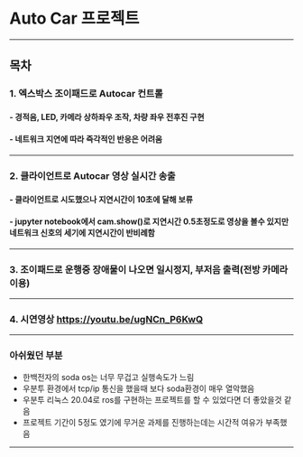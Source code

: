 # Auto Car 프로젝트
<hr/>

## 목차

### 1. 엑스박스 조이패드로 Autocar 컨트롤
#### - 경적음, LED, 카메라 상하좌우 조작, 차량 좌우 전후진 구현
#### - 네트워크 지연에 따라 즉각적인 반응은 어려움
<hr/>

### 2. 클라이언트로 Autocar 영상 실시간 송출
#### - 클라이언트로 시도했으나 지연시간이 10초에 달해 보류
#### - jupyter notebook에서 cam.show()로 지연시간 0.5초정도로 영상을 볼수 있지만 네트워크 신호의 세기에 지연시간이 반비례함 
<hr/>

### 3. 조이패드로 운행중 장애물이 나오면 일시정지, 부저음 출력(전방 카메라 이용)
<hr/>

### 4. 시연영상 https://youtu.be/ugNCn_P6KwQ

<hr/>

### 아쉬웠던 부분
- 한백전자의 soda os는 너무 무겁고 실행속도가 느림
- 우분투 환경에서 tcp/ip 통신을 했을때 보다 soda환경이 매우 열악했음
- 우분투 리눅스 20.04로 ros를 구현하는 프로젝트를 할 수 있었다면 더 좋았을것 같음
- 프로젝트 기간이 5정도 였기에 무거운 과제를 진행하는데는 시간적 여유가 부족했음
<hr/>
